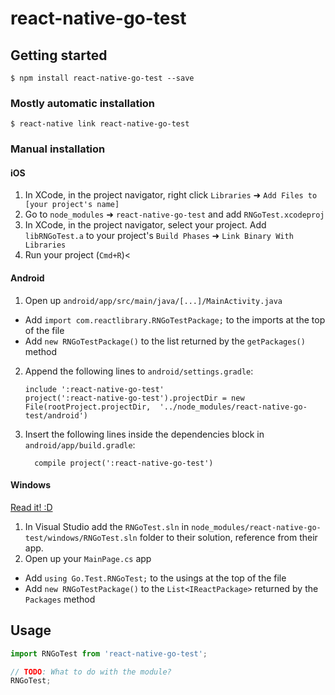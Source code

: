 
# react-native-go-test

## Getting started

`$ npm install react-native-go-test --save`

### Mostly automatic installation

`$ react-native link react-native-go-test`

### Manual installation


#### iOS

1. In XCode, in the project navigator, right click `Libraries` ➜ `Add Files to [your project's name]`
2. Go to `node_modules` ➜ `react-native-go-test` and add `RNGoTest.xcodeproj`
3. In XCode, in the project navigator, select your project. Add `libRNGoTest.a` to your project's `Build Phases` ➜ `Link Binary With Libraries`
4. Run your project (`Cmd+R`)<

#### Android

1. Open up `android/app/src/main/java/[...]/MainActivity.java`
  - Add `import com.reactlibrary.RNGoTestPackage;` to the imports at the top of the file
  - Add `new RNGoTestPackage()` to the list returned by the `getPackages()` method
2. Append the following lines to `android/settings.gradle`:
  	```
  	include ':react-native-go-test'
  	project(':react-native-go-test').projectDir = new File(rootProject.projectDir, 	'../node_modules/react-native-go-test/android')
  	```
3. Insert the following lines inside the dependencies block in `android/app/build.gradle`:
  	```
      compile project(':react-native-go-test')
  	```

#### Windows
[Read it! :D](https://github.com/ReactWindows/react-native)

1. In Visual Studio add the `RNGoTest.sln` in `node_modules/react-native-go-test/windows/RNGoTest.sln` folder to their solution, reference from their app.
2. Open up your `MainPage.cs` app
  - Add `using Go.Test.RNGoTest;` to the usings at the top of the file
  - Add `new RNGoTestPackage()` to the `List<IReactPackage>` returned by the `Packages` method


## Usage
```javascript
import RNGoTest from 'react-native-go-test';

// TODO: What to do with the module?
RNGoTest;
```
  